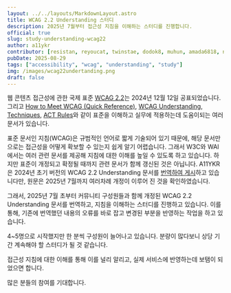 ```yaml
---
layout: ../../layouts/MarkdownLayout.astro
title: WCAG 2.2 Understanding 스터디
description: 2025년 7월부터 접근성 지침을 이해하는 스터디를 진행합니다.
official: true
slug: study-understanding-wcag22
author: a11ykr
contributor: [resistan, reyoucat, twinstae, dodok8, muhun, amada6818, nayeon]
pubDate: 2025-08-29
tags: ["accessibility", "wcag", "understanding", "study"]
img: /images/wcag22undertanding.png
draft: false
---
```


웹 콘텐츠 접근성에 관한 국제 표준 [WCAG 2.2](https://www.w3.org/TR/WCAG22/)는 2024년 12월 12일 공표되었습니다. 그리고 <span lang="en">[How to Meet WCAG (Quick Reference)](https://www.w3.org/WAI/WCAG22/quickref/), [WCAG Understanding](https://www.w3.org/WAI/WCAG22/Understanding/), [Techniques](https://www.w3.org/WAI/WCAG22/Techniques/), [ACT Rules](https://www.w3.org/WAI/standards-guidelines/act/rules/)</span>와 같이 표준을 이해하고 실무에 적용하는데 도움이되는 여러 문서가 있습니다.

표준 문서인 지침(WCAG)은 규범적인 언어로 짧게 기술되어 있기 때문에, 해당 문서만으로는 접근성을 어떻게 확보할 수 있는지 쉽게 알기 어렵습니다. 그래서 W3C와 WAI에서는 여러 관련 문서를 제공해 지침에 대한 이해를 높일 수 있도록 하고 있습니다. 하지만 표준이 개정되고 확정될 때까지 관련 문서가 함께 갱신된 것은 아닙니다. A11YKR은 2024년 초기 버전의 <span lang="en">WCAG 2.2 Understanding</span> 문서를 [번역하여 게시](https://a11ykr.github.io/docs/wcag2/understanding/)하고 있습니다만, 원문은 2025년 7월까지 여러차례 개정이 이루어 진 것을 확인하였습니다.

그래서, 2025년 7월 초부터 커뮤니티 구성원들과 함께 개정된 <span lang="en">WCAG 2.2 Understanding</span> 문서를 번역하고, 지침을 이해하는 스터디를 진행하고 있습니다. 이를 통해, 기존에 번역했던 내용의 오류를 바로 잡고 변경된 부분을 반영하는 작업을 하고 있습니다.

4~5명으로 시작했지만 한 분씩 구성원이 늘어나고 있습니다. 분량이 많다보니 상당 기간 계속해야 할 스터디가 될 것 같습니다.

접근성 지침에 대한 이해를 통해 이를 널리 알리고, 실제 서비스에 반영하는데 보탬이 되었으면 합니다.

많은 분들의 참여를 기대합니다.